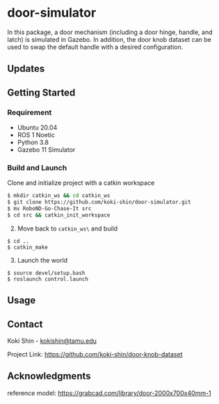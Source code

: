# door-simulator
In this package, a door mechanism (including a door hinge, handle, and latch) is simulated in Gazebo. In addition, the door knob dataset can be used to swap the default handle with a desired configuration.

## Updates

## Getting Started

### Requirement
* Ubuntu 20.04
* ROS 1 Noetic
* Python 3.8
* Gazebo 11 Simulator


### Build and Launch

Clone and initialize project with a catkin workspace
```sh
$ mkdir catkin_ws && cd catkin_ws
$ git clone https://github.com/koki-shin/door-simulator.git
$ mv RoboND-Go-Chase-It src
$ cd src && catkin_init_workspace
```

2. Move back to `catkin_ws\` and build
```
$ cd ..
$ catkin_make
```

3. Launch the world
```
$ source devel/setup.bash
$ roslaunch control.launch
```

## Usage


## Contact
Koki Shin - kokishin@tamu.edu

Project Link: https://github.com/koki-shin/door-knob-dataset

## Acknowledgments
reference model: https://grabcad.com/library/door-2000x700x40mm-1
